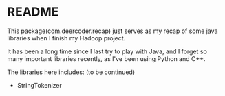 README
===


This package(com.deercoder.recap) just serves as my recap of some java libraries when I finish my Hadoop project.

It has been a long time since I last try to play with Java, and I forget so many important libraries recently, as I've been using Python and C++.

The libraries here includes: (to be continued)

* StringTokenizer